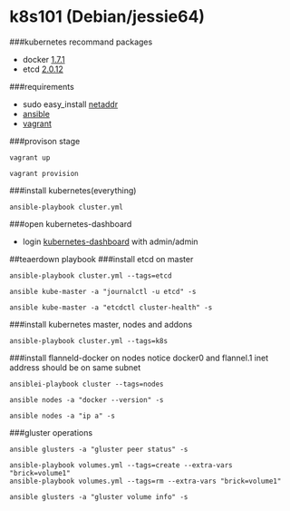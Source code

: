 # k8s101 (Debian/jessie64)

###kubernetes recommand packages
- docker [1.7.1](http://kubernetes.io/v1.1/docs/getting-started-guides/docker-multinode.html)
- etcd [2.0.12](http://kubernetes.io/v1.1/docs/getting-started-guides/scratch.html#selecting-images)

###requirements
- sudo easy_install [netaddr](https://pythonhosted.org/netaddr/installation.html)
- [ansible](http://docs.ansible.com/ansible/intro_installation.html#id23)
- [vagrant](https://www.vagrantup.com/downloads.html)

###provison stage
```
vagrant up

vagrant provision
```

###install kubernetes(everything)
```
ansible-playbook cluster.yml
```
###open kubernetes-dashboard
- login [kubernetes-dashboard](https://10.168.10.80/api/v1/proxy/namespaces/kube-system/services/kubernetes-dashboard) with admin/admin 

##teaerdown playbook
###install etcd on master
```
ansible-playbook cluster.yml --tags=etcd

ansible kube-master -a "journalctl -u etcd" -s

ansible kube-master -a "etcdctl cluster-health" -s
```

###install kubernetes master, nodes and addons
```
ansible-playbook cluster.yml --tags=k8s
```

###install flanneld-docker on nodes
notice docker0 and flannel.1 inet address should be on same subnet
```
ansiblei-playbook cluster --tags=nodes

ansible nodes -a "docker --version" -s

ansible nodes -a "ip a" -s

```

###gluster operations
```
ansible glusters -a "gluster peer status" -s

ansible-playbook volumes.yml --tags=create --extra-vars "brick=volume1"
ansible-playbook volumes.yml --tags=rm --extra-vars "brick=volume1"

ansible glusters -a "gluster volume info" -s
```
